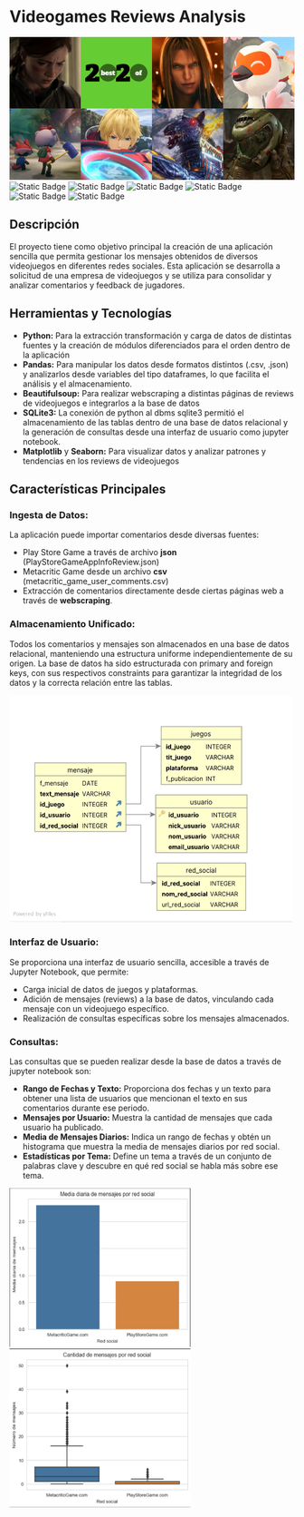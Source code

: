 # Videogames Reviews Analysis
![metacritic](imagenes/metacritic.jpg)
![Static Badge](https://img.shields.io/badge/Python-gray?style=flat&logo=python)
![Static Badge](https://img.shields.io/badge/Pandas-gray?style=flat&logo=pandas)
![Static Badge](https://img.shields.io/badge/Beautifulsoup-gray?style=flat&logo=beautifulsoup)
![Static Badge](https://img.shields.io/badge/SQLite3-gray?style=flat&logo=sqlite3)
![Static Badge](https://img.shields.io/badge/Matplotlib-gray?style=flat&logo=Matplotlib)
![Static Badge](https://img.shields.io/badge/seaborn-gray?style=flat&logo=saborn)

## Descripción

El proyecto tiene como objetivo principal la creación de una aplicación sencilla que permita gestionar los mensajes obtenidos de diversos videojuegos en diferentes redes sociales. Esta aplicación se desarrolla a solicitud de una empresa de videojuegos y se utiliza para consolidar y analizar comentarios y feedback de jugadores.

## Herramientas y Tecnologías

- **Python:** Para la extracción transformación y carga de datos de distintas fuentes y la creación de módulos diferenciados para el orden dentro de la aplicación
- **Pandas:** Para manipular los datos desde formatos distintos (.csv, .json) y analizarlos desde variables del tipo dataframes, lo que facilita el análisis y el almacenamiento.
- **Beautifulsoup:** Para realizar webscraping a distintas páginas de reviews de videojuegos e integrarlos a la base de datos
- **SQLite3:** La conexión de python al dbms sqlite3 permitió el almacenamiento de las tablas dentro de una base de datos relacional y la generación de consultas desde una interfaz de usuario como jupyter notebook. 
- **Matplotlib** y **Seaborn:** Para visualizar datos y analizar patrones y tendencias en los reviews de videojuegos


## Características Principales
### Ingesta de Datos: 

La aplicación puede importar comentarios desde diversas fuentes:
- Play Store Game a través de archivo **json** (PlayStoreGameAppInfoReview.json)
- Metacritic Game desde un archivo **csv** (metacritic_game_user_comments.csv)
- Extracción de comentarios directamente desde ciertas páginas web a través de **webscraping**.

### Almacenamiento Unificado: 

Todos los comentarios y mensajes son almacenados en una base de datos relacional, manteniendo una estructura uniforme independientemente de su origen. La base de datos ha sido estructurada con primary and foreign keys, con sus respectivos constraints para garantizar la integridad de los datos y la correcta relación entre las tablas. 
<p float="center">
  <img src="imagenes/data-model.jpeg" width="500" height="400" />
</p>

### Interfaz de Usuario: 

Se proporciona una interfaz de usuario sencilla, accesible a través de Jupyter Notebook, que permite:
- Carga inicial de datos de juegos y plataformas.
- Adición de mensajes (reviews) a la base de datos, vinculando cada mensaje con un videojuego específico.
- Realización de consultas específicas sobre los mensajes almacenados.

### Consultas:

Las consultas que se pueden realizar desde la base de datos a través de jupyter notebook son:
- **Rango de Fechas y Texto:** Proporciona dos fechas y un texto para obtener una lista de usuarios que mencionan el texto en sus comentarios durante ese periodo.
- **Mensajes por Usuario:** Muestra la cantidad de mensajes que cada usuario ha publicado.
- **Media de Mensajes Diarios:** Indica un rango de fechas y obtén un histograma que muestra la media de mensajes diarios por red social.
- **Estadísticas por Tema:** Define un tema a través de un conjunto de palabras clave y descubre en qué red social se habla más sobre ese tema.

<p float="left">
  <img src="imagenes/bars.jpeg" width="320" height="280" />
  <img src="imagenes/boxplots.jpeg" width="320" height="280"/> 
</p>
